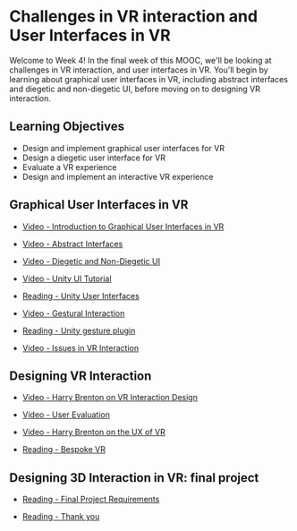 # Challenges in VR interaction and User Interfaces in VR

Welcome to Week 4! In the final week of this MOOC, we'll be looking at challenges in VR interaction, and user interfaces in VR. You'll begin by learning about graphical user interfaces in VR, including abstract interfaces and diegetic and non-diegetic UI, before moving on to designing VR interaction.

## Learning Objectives

- Design and implement graphical user interfaces for VR
- Design a diegetic user interface for VR
- Evaluate a VR experience
- Design and implement an interactive VR experience

## Graphical User Interfaces in VR

- [Video - Introduction to Graphical User Interfaces in VR](https://www.coursera.org/learn/3d-interaction-design-virtual-reality/lecture/bPoWX/introduction-to-graphical-user-interfaces-in-vr)

- [Video - Abstract Interfaces](https://www.coursera.org/learn/3d-interaction-design-virtual-reality/lecture/lkAYt/abstract-interfaces)

- [Video - Diegetic and Non-Diegetic UI](https://www.coursera.org/learn/3d-interaction-design-virtual-reality/lecture/hZxpK/diegetic-and-non-diegetic-ui)

- [Video - Unity UI Tutorial](https://www.coursera.org/learn/3d-interaction-design-virtual-reality/lecture/1VElh/unity-ui-tutorial)

- [Reading - Unity User Interfaces](https://www.coursera.org/learn/3d-interaction-design-virtual-reality/supplement/6ByBj/unity-user-interfaces)

- [Video - Gestural Interaction](https://www.coursera.org/learn/3d-interaction-design-virtual-reality/lecture/9me6B/gestural-interaction)

- [Reading - Unity gesture plugin](https://www.assetstore.unity3d.com/en/#!/content/64218)

- [Video - Issues in VR Interaction](https://www.coursera.org/learn/3d-interaction-design-virtual-reality/lecture/dm8Th/issues-in-vr-interaction)

## Designing VR Interaction

- [Video - Harry Brenton on VR Interaction Design](https://www.coursera.org/learn/3d-interaction-design-virtual-reality/lecture/rGChi/harry-brenton-on-vr-interaction-design)

- [Video - User Evaluation](https://www.coursera.org/learn/3d-interaction-design-virtual-reality/lecture/yQMQR/user-evaluation)

- [Video - Harry Brenton on the UX of VR](https://www.coursera.org/learn/3d-interaction-design-virtual-reality/lecture/eo5J9/harry-brenton-on-the-ux-of-vr)

- [Reading - Bespoke VR](http://www.bespokevr.com/)

## Designing 3D Interaction in VR: final project

- [Reading - Final Project Requirements](https://www.coursera.org/learn/3d-interaction-design-virtual-reality/supplement/oGhHu/final-project-requirements)

- [Reading - Thank you](https://www.coursera.org/learn/3d-interaction-design-virtual-reality/supplement/7I4OW/thank-you)